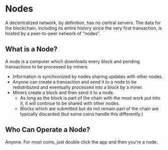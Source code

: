 # Nodes

A decentralized network, by definition, has no central servers.  The data for the blockchain, including its entire history since the very first transaction, is hosted by a peer-to-peer network of "nodes".

## What is a Node?

A node is a computer which downloads every block and pending transactions to be processed by miners.  

 - Information is synchronized by nodes sharing updates with other nodes.  
 - Anyone can create a transaction and send it to a node to be redistributed and eventually processed into a block by a miner.
 - Miners create a block and then send it to a node.  
   - As long as the block is part of the chain with the most work put into it, it will continue to be shared with other nodes.
   - Blocks which are submitted but do not remain part of the chain are typically discarded (but some coins handle this differently.)

## Who Can Operate a Node?

Anyone.  For most coins, just double click the app and then you're a node.
